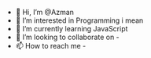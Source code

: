 - 👋 Hi, I’m @Azman
- 👀 I’m interested in Programming i mean
- 🌱 I’m currently learning JavaScript
- 💞️ I’m looking to collaborate on -
- 📫 How to reach me -

<!---
AzmanYT/Azman is a ✨ special ✨ repository because its `README.md` (this file) appears on your GitHub profile.
You can click the Preview link to take a look at your changes.
--->
